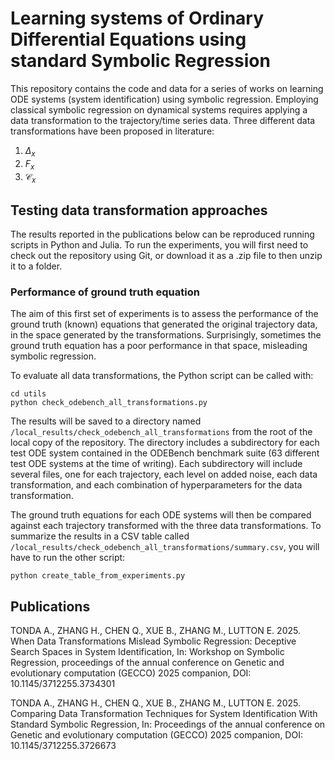 # Learning systems of Ordinary Differential Equations using standard Symbolic Regression

This repository contains the code and data for a series of works on learning ODE systems (system identification) using symbolic regression. Employing classical symbolic regression on dynamical systems requires applying a data transformation to the trajectory/time series data. Three different data transformations have been proposed in literature:
1. $\Delta_x$
2. $F_x$
3. $\mathcal{C}_x$

## Testing data transformation approaches
The results reported in the publications below can be reproduced running scripts in Python and Julia. To run the experiments, you will first need to check out the repository using Git, or download it as a .zip file to then unzip it to a folder.

### Performance of ground truth equation
The aim of this first set of experiments is to assess the performance of the ground truth (known) equations that generated the original trajectory data, in the space generated by the transformations. Surprisingly, sometimes the ground truth equation has a poor performance in that space, misleading symbolic regression.  

To evaluate all data transformations, the Python script can be called with:

```
cd utils
python check_odebench_all_transformations.py
```

The results will be saved to a directory named `/local_results/check_odebench_all_transformations` from the root of the local copy of the repository. The directory includes a subdirectory for each test ODE system contained in the ODEBench benchmark suite (63 different test ODE systems at the time of writing). Each subdirectory will include several files, one for each trajectory, each level on added noise, each data transformation, and each combination of hyperparameters for the data transformation.  

The ground truth equations for each ODE systems will then be compared against each trajectory transformed with the three data transformations. To summarize the results in a CSV table called `/local_results/check_odebench_all_transformations/summary.csv`, you will have to run the other script:

```
python create_table_from_experiments.py
```

## Publications
TONDA A., ZHANG H., CHEN Q., XUE B., ZHANG M., LUTTON E. 2025. When Data Transformations Mislead Symbolic Regression: Deceptive Search Spaces in System Identification, In: Workshop on Symbolic Regression, proceedings of the annual conference on Genetic and evolutionary computation (GECCO) 2025 companion, DOI: 10.1145/3712255.3734301  

TONDA A., ZHANG H., CHEN Q., XUE B., ZHANG M., LUTTON E. 2025. Comparing Data Transformation Techniques for System Identification With Standard Symbolic Regression, In: Proceedings of the annual conference on Genetic and evolutionary computation (GECCO) 2025 companion, DOI: 10.1145/3712255.3726673
